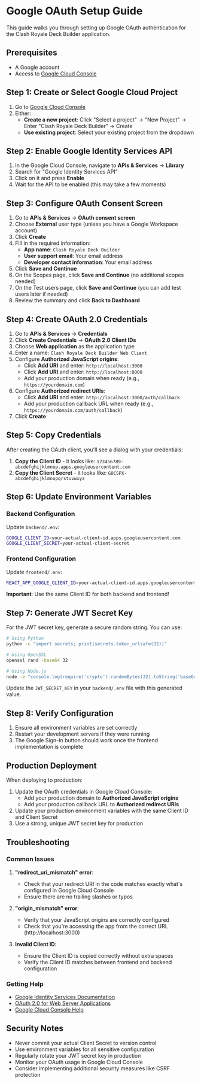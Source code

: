 # Google OAuth Setup Guide

This guide walks you through setting up Google OAuth authentication for the Clash Royale Deck Builder application.

## Prerequisites

- A Google account
- Access to [Google Cloud Console](https://console.cloud.google.com/)

## Step 1: Create or Select Google Cloud Project

1. Go to [Google Cloud Console](https://console.cloud.google.com/)
2. Either:
   - **Create a new project**: Click "Select a project" → "New Project" → Enter "Clash Royale Deck Builder" → Create
   - **Use existing project**: Select your existing project from the dropdown

## Step 2: Enable Google Identity Services API

1. In the Google Cloud Console, navigate to **APIs & Services** → **Library**
2. Search for "Google Identity Services API"
3. Click on it and press **Enable**
4. Wait for the API to be enabled (this may take a few moments)

## Step 3: Configure OAuth Consent Screen

1. Go to **APIs & Services** → **OAuth consent screen**
2. Choose **External** user type (unless you have a Google Workspace account)
3. Click **Create**
4. Fill in the required information:
   - **App name**: `Clash Royale Deck Builder`
   - **User support email**: Your email address
   - **Developer contact information**: Your email address
5. Click **Save and Continue**
6. On the Scopes page, click **Save and Continue** (no additional scopes needed)
7. On the Test users page, click **Save and Continue** (you can add test users later if needed)
8. Review the summary and click **Back to Dashboard**

## Step 4: Create OAuth 2.0 Credentials

1. Go to **APIs & Services** → **Credentials**
2. Click **Create Credentials** → **OAuth 2.0 Client IDs**
3. Choose **Web application** as the application type
4. Enter a name: `Clash Royale Deck Builder Web Client`
5. Configure **Authorized JavaScript origins**:
   - Click **Add URI** and enter: `http://localhost:3000`
   - Click **Add URI** and enter: `http://localhost:8000`
   - Add your production domain when ready (e.g., `https://yourdomain.com`)
6. Configure **Authorized redirect URIs**:
   - Click **Add URI** and enter: `http://localhost:3000/auth/callback`
   - Add your production callback URL when ready (e.g., `https://yourdomain.com/auth/callback`)
7. Click **Create**

## Step 5: Copy Credentials

After creating the OAuth client, you'll see a dialog with your credentials:

1. **Copy the Client ID** - it looks like: `123456789-abcdefghijklmnop.apps.googleusercontent.com`
2. **Copy the Client Secret** - it looks like: `GOCSPX-abcdefghijklmnopqrstuvwxyz`

## Step 6: Update Environment Variables

### Backend Configuration

Update `backend/.env`:
```bash
GOOGLE_CLIENT_ID=your-actual-client-id.apps.googleusercontent.com
GOOGLE_CLIENT_SECRET=your-actual-client-secret
```

### Frontend Configuration

Update `frontend/.env`:
```bash
REACT_APP_GOOGLE_CLIENT_ID=your-actual-client-id.apps.googleusercontent.com
```

**Important**: Use the same Client ID for both backend and frontend!

## Step 7: Generate JWT Secret Key

For the JWT secret key, generate a secure random string. You can use:

```bash
# Using Python
python -c "import secrets; print(secrets.token_urlsafe(32))"

# Using OpenSSL
openssl rand -base64 32

# Using Node.js
node -e "console.log(require('crypto').randomBytes(32).toString('base64'))"
```

Update the `JWT_SECRET_KEY` in your `backend/.env` file with this generated value.

## Step 8: Verify Configuration

1. Ensure all environment variables are set correctly
2. Restart your development servers if they were running
3. The Google Sign-In button should work once the frontend implementation is complete

## Production Deployment

When deploying to production:

1. Update the OAuth credentials in Google Cloud Console:
   - Add your production domain to **Authorized JavaScript origins**
   - Add your production callback URL to **Authorized redirect URIs**
2. Update your production environment variables with the same Client ID and Client Secret
3. Use a strong, unique JWT secret key for production

## Troubleshooting

### Common Issues

1. **"redirect_uri_mismatch" error**: 
   - Check that your redirect URI in the code matches exactly what's configured in Google Cloud Console
   - Ensure there are no trailing slashes or typos

2. **"origin_mismatch" error**:
   - Verify that your JavaScript origins are correctly configured
   - Check that you're accessing the app from the correct URL (http://localhost:3000)

3. **Invalid Client ID**:
   - Ensure the Client ID is copied correctly without extra spaces
   - Verify the Client ID matches between frontend and backend configuration

### Getting Help

- [Google Identity Services Documentation](https://developers.google.com/identity/gsi/web)
- [OAuth 2.0 for Web Server Applications](https://developers.google.com/identity/protocols/oauth2/web-server)
- [Google Cloud Console Help](https://cloud.google.com/support)

## Security Notes

- Never commit your actual Client Secret to version control
- Use environment variables for all sensitive configuration
- Regularly rotate your JWT secret key in production
- Monitor your OAuth usage in Google Cloud Console
- Consider implementing additional security measures like CSRF protection